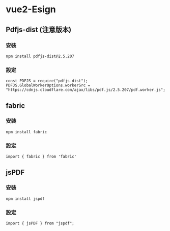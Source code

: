 # vue2-Esign

## Pdfjs-dist (注意版本)
### 安裝
```
npm install pdfjs-dist@2.5.207
```
### 設定
```
const PDFJS = require("pdfjs-dist");
PDFJS.GlobalWorkerOptions.workerSrc = "https://cdnjs.cloudflare.com/ajax/libs/pdf.js/2.5.207/pdf.worker.js";
```

## fabric
### 安裝
```
npm install fabric
```
### 設定
```
import { fabric } from 'fabric'
```

## jsPDF
### 安裝
```
npm install jspdf
```
### 設定
```
import { jsPDF } from "jspdf";
```

